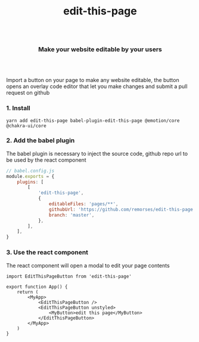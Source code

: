 <div align='center'>
    <br/>
    <br/>
    <!-- <img src='https://dokz.site/logo_full.svg' width='300px'> -->
    <h1>edit-this-page</h1>
    <br/>
    <br/>
    <h3>Make your website editable by your users
    </h3>
    <br/>
    <br/>
</div>

Import a button on your page to make any website editable, the button opens an overlay code editor that let you make changes and submit a pull request on github

### 1. Install

```
yarn add edit-this-page babel-plugin-edit-this-page @emotion/core @chakra-ui/core
```

### 2. Add the babel plugin

The babel plugin is necessary to inject the source code, github repo url to be used by the react component

```js
// babel.config.js
module.exports = {
    plugins: [
        [
            'edit-this-page',
            {
                editableFiles: 'pages/**',
                githubUrl: 'https://github.com/remorses/edit-this-page',
                branch: 'master',
            },
        ],
    ],
}
```

### 3. Use the react component

The react component will open a modal to edit your page contents

```tsx
import EditThisPageButton from 'edit-this-page'

export function App() {
    return (
        <MyApp>
            <EditThisPageButton />
            <EditThisPageButton unstyled>
                <MyButton>edit this page</MyButton>
            </EditThisPageButton>
        </MyApp>
    )
}
```
